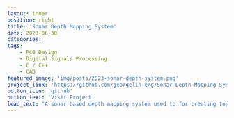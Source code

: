 ```yaml
---
layout: inner
position: right
title: 'Sonar Depth Mapping System'
date: 2023-06-30
categories: 
tags: 
    - PCB Design
    - Digital Signals Processing
    - C / C++
    - CAD
featured_image: 'img/posts/2023-sonar-depth-system.png'
project_link: 'https://github.com/georgelin-eng/Sonar-Depth-Mapping-System'
button_icon: 'github'
button_text: 'Visit Project'
lead_text: "A sonar based depth mapping system used to for creating topographic maps of lake floors"
---
```

